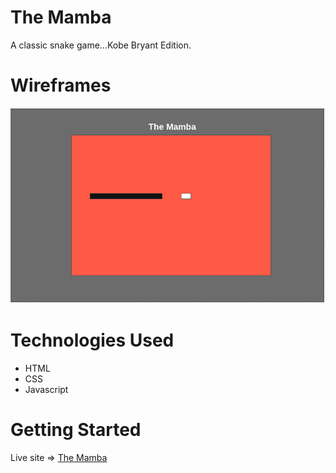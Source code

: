 # The Mamba

A classic snake game...Kobe Bryant Edition.

# Wireframes

![Front Page](frontPage.png)

# Technologies Used
- HTML
- CSS
- Javascript

# Getting Started
Live site => [The Mamba]()